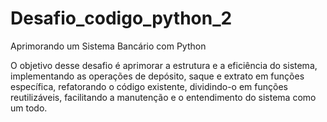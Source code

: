 # Desafio_codigo_python_2
Aprimorando um Sistema Bancário com Python

O objetivo desse desafio é aprimorar a estrutura e a eficiência do sistema, implementando as operações de depósito, saque e extrato em funções específica, refatorando o código existente, dividindo-o em funções reutilizáveis, facilitando a manutenção e o entendimento do sistema como um todo.
